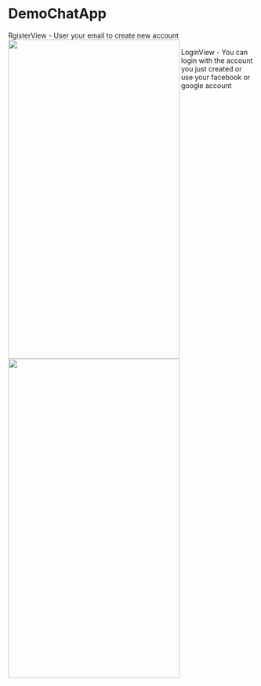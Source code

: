 # DemoChatApp
RgisterView - User your email to create new account<br>
<img src="https://user-images.githubusercontent.com/54258059/103166905-3ac1ca00-4859-11eb-9aae-0e895739a4cc.png" align="left" height="650" width="350" >
<br>LoginView - You can login with the account you just created or use your facebook or google account<br>
<img src="https://user-images.githubusercontent.com/54258059/103166950-97bd8000-4859-11eb-82a5-9a44a0bd4358.png" align="left" height="650" width="350" >


